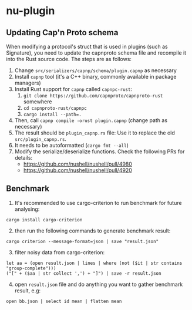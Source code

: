 # nu-plugin

## Updating Cap'n Proto schema

When modifying a protocol's struct that is used in plugins (such as Signature), you need to update the capnproto schema file and recompile it into the Rust source code.
The steps are as follows:
1. Change `src/serializers/capnp/schema/plugin.capnp` as necessary
2. Install `capnp` tool (it's a C++ binary, commonly available in package managers)
3. Install Rust support for `capnp` called `capnpc-rust`:
    1. `git clone https://github.com/capnproto/capnproto-rust` somewhere
    2. `cd capnproto-rust/capnpc`
    3. `cargo install --path=.`
4. Then, call `capnp compile -orust plugin.capnp` (change path as necessary)
5. The result should be `plugin_capnp.rs` file: Use it to replace the old `src/plugin_capnp.rs`.
6. It needs to be autoformatted (`cargo fmt --all`)
7. Modify the serialize/deserialize functions. Check the following PRs for details:
    * https://github.com/nushell/nushell/pull/4980
    * https://github.com/nushell/nushell/pull/4920

## Benchmark
1. It's recommended to use cargo-criterion to run benchmark for future analysing:
```
cargo install cargo-criterion
```

2. then run the following commands to generate benchmark result:
```
cargo criterion --message-format=json | save "result.json"
```

3. filter noisy data from cargo-criterion:
```
let aa = (open result.json | lines | where (not ($it | str contains "group-complete")))
("[" + ($aa | str collect ',') + "]") | save -r result.json
```

4. open `result.json` file and do anything you want to gather benchmark result, e.g:
```
open bb.json | select id mean | flatten mean
```
